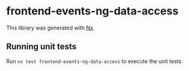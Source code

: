 # frontend-events-ng-data-access

This library was generated with [Nx](https://nx.dev).

## Running unit tests

Run `nx test frontend-events-ng-data-access` to execute the unit tests.
